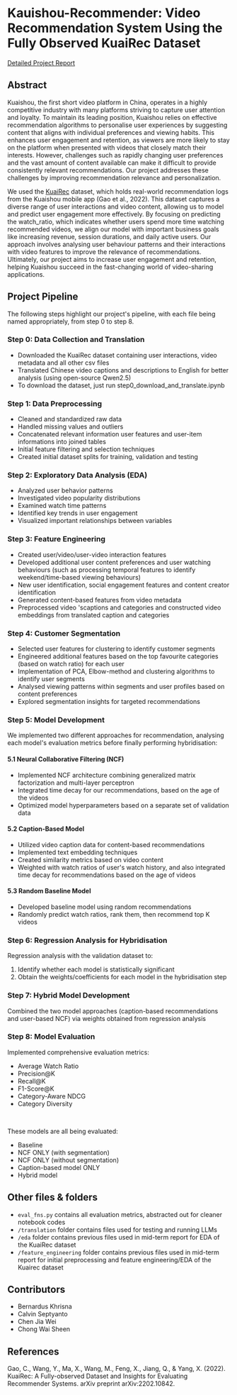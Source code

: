 # Kauishou-Recommender: Video Recommendation System Using the Fully Observed KuaiRec Dataset

[Detailed Project Report](https://docs.google.com/document/d/1OpWq5wbBZ8pNEb03pQTqCD5jQbvm4Bb3A9tuFwu4y5o/edit?tab=t.0#heading=h.xrhzr61o6zn) <br>

## Abstract

Kuaishou, the first short video platform in China, operates in a highly competitive industry with many platforms striving to capture user attention and loyalty. To maintain its leading position, Kuaishou relies on effective recommendation algorithms to personalise user experiences by suggesting content that aligns with individual preferences and viewing habits. This enhances user engagement and retention, as viewers are more likely to stay on the platform when presented with videos that closely match their interests. However, challenges such as rapidly changing user preferences and the vast amount of content available can make it difficult to provide consistently relevant recommendations. Our project addresses these challenges by improving recommendation relevance and personalization.

We used the [KuaiRec](https://kuairec.com/) dataset, which holds real-world recommendation logs from the Kuaishou mobile app (Gao et al., 2022). This dataset captures a diverse range of user interactions and video content, allowing us to model and predict user engagement more effectively. By focusing on predicting the watch_ratio, which indicates whether users spend more time watching recommended videos, we align our model with important business goals like increasing revenue, session durations, and daily active users. Our approach involves analysing user behaviour patterns and their interactions with video features to improve the relevance of recommendations. Ultimately, our project aims to increase user engagement and retention, helping Kuaishou succeed in the fast-changing world of video-sharing applications.

## Project Pipeline

The following steps highlight our project's pipeline, with each file being named appropriately, from step 0 to step 8.

### Step 0: Data Collection and Translation

- Downloaded the KuaiRec dataset containing user interactions, video metadata and all other csv files
- Translated Chinese video captions and descriptions to English for better analysis (using open-source Qwen2.5)
- To download the dataset, just run step0_download_and_translate.ipynb

### Step 1: Data Preprocessing

- Cleaned and standardized raw data
- Handled missing values and outliers
- Concatenated relevant information user features and user-item informations into joined tables
- Initial feature filtering and selection techniques
- Created initial dataset splits for training, validation and testing

### Step 2: Exploratory Data Analysis (EDA)

- Analyzed user behavior patterns
- Investigated video popularity distributions
- Examined watch time patterns
- Identified key trends in user engagement
- Visualized important relationships between variables

### Step 3: Feature Engineering

- Created user/video/user-video interaction features
- Developed additional user content preferences and user watching behaviours (such as processing temporal features to identify weekend/time-based viewing behaviours)
- New user identification, social engagement features and content creator identification
- Generated content-based features from video metadata
- Preprocessed video 'scaptions and categories and constructed video embeddings from translated caption and categories

### Step 4: Customer Segmentation

- Selected user features for clustering to identify customer segments
- Engineered additional features based on the top favourite categories (based on watch ratio) for each user
- Implementation of PCA, Elbow-method and clustering algorithms to identify user segments
- Analysed viewing patterns within segments and user profiles based on content preferences
- Explored segmentation insights for targeted recommendations

### Step 5: Model Development

We implemented two different approaches for recommendation, analysing each model's evaluation metrics before finally performing hybridisation:

#### 5.1 Neural Collaborative Filtering (NCF)

- Implemented NCF architecture combining generalized matrix factorization and multi-layer perceptron
- Integrated time decay for our recommendations, based on the age of the videos
- Optimized model hyperparameters based on a separate set of validation data

#### 5.2 Caption-Based Model

- Utilized video caption data for content-based recommendations
- Implemented text embedding techniques
- Created similarity metrics based on video content
- Weighted with watch ratios of user's watch history, and also integrated time decay for recommendations based on the age of videos

#### 5.3 Random Baseline Model

- Developed baseline model using random recommendations
- Randomly predict watch ratios, rank them, then recommend top K videos

### Step 6: Regression Analysis for Hybridisation

Regression analysis with the validation dataset to:

1. Identify whether each model is statistically significant
2. Obtain the weights/coefficients for each model in the hybridisation step

### Step 7: Hybrid Model Development

Combined the two model approaches (caption-based recommendations and user-based NCF) via weights obtained from regression analysis

### Step 8: Model Evaluation

Implemented comprehensive evaluation metrics:

- Average Watch Ratio
- Precision@K
- Recall@K
- F1-Score@K
- Category-Aware NDCG
- Category Diversity

<br>

These models are all being evaluated:

- Baseline
- NCF ONLY (with segmentation)
- NCF ONLY (without segmentation)
- Caption-based model ONLY
- Hybrid model

## Other files & folders

- `eval_fns.py` contains all evaluation metrics, abstracted out for cleaner notebook codes
- `/translation` folder contains files used for testing and running LLMs
- `/eda` folder contains previous files used in mid-term report for EDA of the KuaiRec dataset
- `/feature_engineering` folder contains previous files used in mid-term report for initial preprocessing and feature engineering/EDA of the Kuairec dataset

## Contributors

- Bernardus Khrisna
- Calvin Septyanto
- Chen Jia Wei
- Chong Wai Sheen

## References

Gao, C., Wang, Y., Ma, X., Wang, M., Feng, X., Jiang, Q., & Yang, X. (2022). KuaiRec: A Fully-observed Dataset and Insights for Evaluating Recommender Systems. arXiv preprint arXiv:2202.10842.
